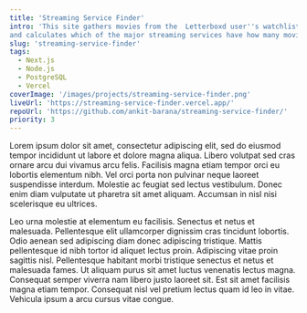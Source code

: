 ```yaml
---
title: 'Streaming Service Finder'
intro: 'This site gathers movies from the  Letterboxd user''s watchlist 
and calculates which of the major streaming services have how many movies from the list.'
slug: 'streaming-service-finder'
tags:
  - Next.js
  - Node.js
  - PostgreSQL
  - Vercel
coverImage: '/images/projects/streaming-service-finder.png'
liveUrl: 'https://streaming-service-finder.vercel.app/'
repoUrl: 'https://github.com/ankit-barana/streaming-service-finder/'
priority: 3
---
```


Lorem ipsum dolor sit amet, consectetur adipiscing elit, sed do eiusmod tempor incididunt ut labore et dolore magna aliqua. Libero volutpat sed cras ornare arcu dui vivamus arcu felis. Facilisis magna etiam tempor orci eu lobortis elementum nibh. Vel orci porta non pulvinar neque laoreet suspendisse interdum. Molestie ac feugiat sed lectus vestibulum. Donec enim diam vulputate ut pharetra sit amet aliquam. Accumsan in nisl nisi scelerisque eu ultrices.

Leo urna molestie at elementum eu facilisis. Senectus et netus et malesuada. Pellentesque elit ullamcorper dignissim cras tincidunt lobortis. Odio aenean sed adipiscing diam donec adipiscing tristique. Mattis pellentesque id nibh tortor id aliquet lectus proin. Adipiscing vitae proin sagittis nisl. Pellentesque habitant morbi tristique senectus et netus et malesuada fames. Ut aliquam purus sit amet luctus venenatis lectus magna. Consequat semper viverra nam libero justo laoreet sit. Est sit amet facilisis magna etiam tempor. Consequat nisl vel pretium lectus quam id leo in vitae. Vehicula ipsum a arcu cursus vitae congue.
